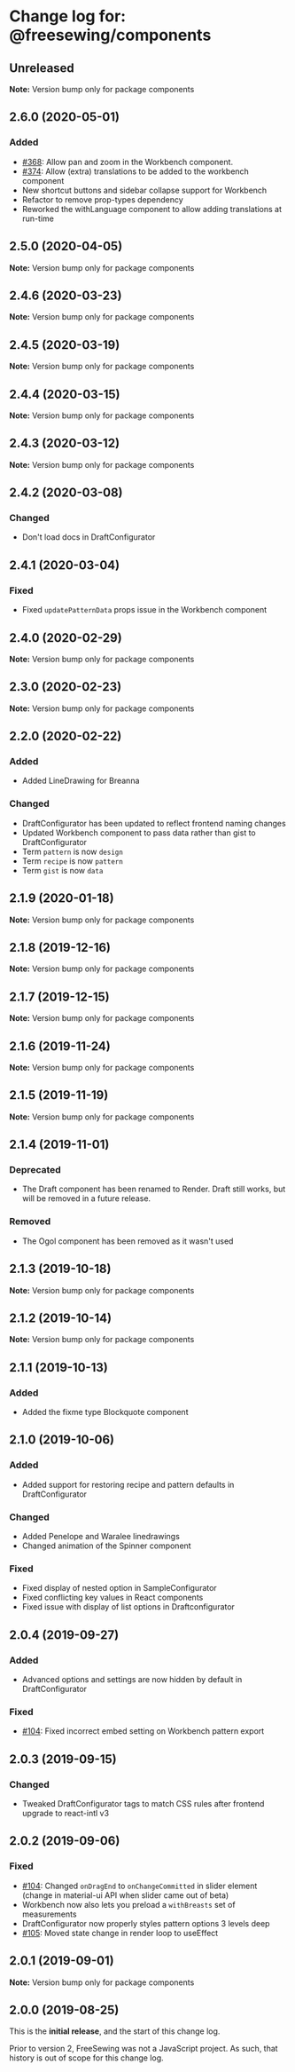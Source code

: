 # Change log for: @freesewing/components

## Unreleased

**Note:** Version bump only for package components

## 2.6.0 (2020-05-01)

### Added

- [#368](https://github.com/freesewing/freesewing/issues/368): Allow pan and zoom in the Workbench component.
- [#374](https://github.com/freesewing/freesewing/issues/374): Allow (extra) translations to be added to the workbench component
- New shortcut buttons and sidebar collapse support for Workbench
- Refactor to remove prop-types dependency
- Reworked the withLanguage component to allow adding translations at run-time

## 2.5.0 (2020-04-05)

**Note:** Version bump only for package components

## 2.4.6 (2020-03-23)

**Note:** Version bump only for package components

## 2.4.5 (2020-03-19)

**Note:** Version bump only for package components

## 2.4.4 (2020-03-15)

**Note:** Version bump only for package components

## 2.4.3 (2020-03-12)

**Note:** Version bump only for package components

## 2.4.2 (2020-03-08)

### Changed

- Don't load docs in DraftConfigurator

## 2.4.1 (2020-03-04)

### Fixed

- Fixed `updatePatternData` props issue in the Workbench component

## 2.4.0 (2020-02-29)

**Note:** Version bump only for package components

## 2.3.0 (2020-02-23)

**Note:** Version bump only for package components

## 2.2.0 (2020-02-22)

### Added

- Added LineDrawing for Breanna

### Changed

- DraftConfigurator has been updated to reflect frontend naming changes
- Updated Workbench component to pass data rather than gist to DraftConfigurator
- Term `pattern` is now `design`
- Term `recipe` is now `pattern`
- Term `gist` is now `data`

## 2.1.9 (2020-01-18)

**Note:** Version bump only for package components

## 2.1.8 (2019-12-16)

**Note:** Version bump only for package components

## 2.1.7 (2019-12-15)

**Note:** Version bump only for package components

## 2.1.6 (2019-11-24)

**Note:** Version bump only for package components

## 2.1.5 (2019-11-19)

**Note:** Version bump only for package components

## 2.1.4 (2019-11-01)

### Deprecated

- The Draft component has been renamed to Render. Draft still works, but will be removed in a future release.

### Removed

- The Ogol component has been removed as it wasn't used

## 2.1.3 (2019-10-18)

**Note:** Version bump only for package components

## 2.1.2 (2019-10-14)

**Note:** Version bump only for package components

## 2.1.1 (2019-10-13)

### Added

- Added the fixme type Blockquote component

## 2.1.0 (2019-10-06)

### Added

- Added support for restoring recipe and pattern defaults in DraftConfigurator

### Changed

- Added Penelope and Waralee linedrawings
- Changed animation of the Spinner component

### Fixed

- Fixed display of nested option in SampleConfigurator
- Fixed conflicting key values in React components
- Fixed issue with display of list options in Draftconfigurator

## 2.0.4 (2019-09-27)

### Added

- Advanced options and settings are now hidden by default in DraftConfigurator

### Fixed

- [#104](https://github.com/freesewing/freesewing/issues/104): Fixed incorrect embed setting on Workbench pattern export

## 2.0.3 (2019-09-15)

### Changed

- Tweaked DraftConfigurator tags to match CSS rules after frontend upgrade to react-intl v3

## 2.0.2 (2019-09-06)

### Fixed

- [#104](https://github.com/freesewing/freesewing.org/issues/104): Changed `onDragEnd` to `onChangeCommitted` in slider element (change in material-ui API when slider came out of beta)
- Workbench now also lets you preload a `withBreasts` set of measurements
- DraftConfigurator now properly styles pattern options 3 levels deep
- [#105](https://github.com/freesewing/freesewing.org/issues/105): Moved state change in render loop to useEffect

## 2.0.1 (2019-09-01)

**Note:** Version bump only for package components

## 2.0.0 (2019-08-25)

This is the **initial release**, and the start of this change log.

Prior to version 2, FreeSewing was not a JavaScript project.
As such, that history is out of scope for this change log.

